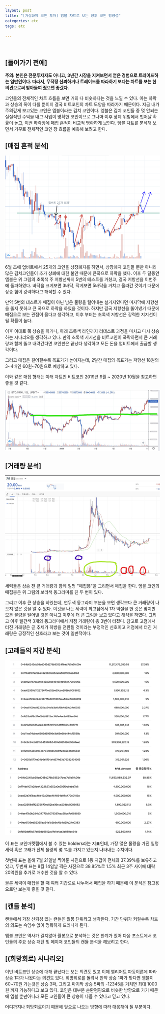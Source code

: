 ```yaml
---
layout: post
title: "[가상화폐 코인 투자] 엠블 차트로 보는 향후 코인 방향성"
categories: etc
tags: etc

---
```


<br>

## [들어가기 전에]

__주의: 본인은 전문투자자도 아니고, 3년간 시장을 지켜보면서 얻은 경험으로 트레이드하는 일반인이다. 따라서, 무작정 신뢰하거나 트레이드를 따라하기 보다는 차트를 보는 한 의견으로써 받아들여 줬으면 좋겠다.__

코인들의 전체적인 차트 흐름을 보면 거의 다 비슷하다는 것을 느낄 수 있다. 이는 하락과 상승의 폭이 다를 뿐이지 결국 비트코인의 차트 모양을 따라가기 때문이다. 지금 내가 주의깊게 보고있는 코인은 엠블이라는 김치 코인이다. 엠블은 김치 코인들 중 몇 안되는 실질적인 수익을 내고 사업이 명확한 코인이므로 그나마 이후 상폐 위험에서 벗어날 확률이 높고, 이번 하락장에 매집 흔적이 비교적 명확하게 보인다. 엠블 차트를 분석해 보면서 거꾸로 전체적인 코인 장 흐름을 예측해 보려고 한다.


## [매집 흔적 분석]
![mvl1](/assets/img/etc/mvl1.png)

6월 초에 업비트에서 25개의 코인을 상장폐지를 하면서, 상장폐지 코인들 뿐만 아니라 많은 김치코인들이 추가 상폐에 대한 불안 때문에 큰폭으로 하락을 했다. 이후 두 달동안 엠블은 위 그림의 초록색 주 저항선까지 5번의 테스트를 거쳤고, 결국 저항선을 이번주에 돌파하였다. 바닥을 크게보면 3바닥, 작게보면 5바닥을 거치고 올라간 것이기 때문에 상승 힘이 강력하다고 해석할 수 있다.

만약 5번의 테스트가 매집이 아닌 남은 물량을 털어내는 설거지였다면 마지막에 저항선을 뚫지 못하고 큰 폭으로 하락을 하였을 것이다. 하지만 결국 저항선을 뚫어냈기 때문에 매집으로 보는 관점이 옳다고 생각하고, 이후 부터는 초록색 저항선은 강력한 지지선이 될 확률이 높다.

이후 이대로 쭉 상승을 하거나, 아래 초록색 라인까지 리테스트 과정을 마치고 다시 상승하는 시나리오를 생각하고 있다. 만약 초록색 지지선을 비트코인이 폭락하면서 큰 거래량과 함께 뚫고 내려간다면 코인판은 끝났다 생각하고 모든 돈을 업비트에서 출금할 생각이다.

그리고 매집은 길어질수록 목표가가 높아지는데, 2달간 매집의 목표가는 저항선 18원의 3~4배인 60원~70원으로 예상하고 있다.

이와 같은 매집 형태는 아래 차트인 비트코인 2019년 9월 ~ 2020년 10월을 참고하면 좋을 것 같다. 

![mvl5](/assets/img/etc/mvl5.jpg)


## [거래량 분석]
![mvl2](/assets/img/etc/mvl2.jpg)

세력들은 상승 전 큰 거래량과 함께 일명 "매집봉"을 그리면서 매집을 한다. 엠블 코인의 매집봉은 위 그림의 보라색 동그라미를 친 두 번이 있다.

그리고 이후 큰 상승을 하였는데, 연두색 동그라미 부분을 보면 생각보다 큰 거래량이 나오지 않은 것을 알 수 있다. 이것을 나는 세력이 최고점에서 1차 익절을 한 것은 맞지만 모든 물량을 털어낸 것은 아니고 이후에 더 큰 그림을 보고 있다고 해석을 하였다. 그리고 이후 빨간색 3개의 동그라미에서 저점 거래량이 총 3번이 터졌다. 참고로 고점에서 터진 거래량은 곧 추세가 하방을 전환될 것이라는 부정적인 신호이고 저점에서 터진 거래량은 긍정적인 신호라고 보는 것이 일반적이다.

## [고래들의 지갑 분석]
![mvl3](/assets/img/etc/mvl3.jpg)
![mvl4](/assets/img/etc/mvl4.jpg)

이 표는 코인마켓캡에서 볼 수 있는 holders라는 지표인데, 가장 많은 물량을 가진 일명 세력 혹은 고래가 전체 물량의 몇 %를 가지고 있는지 나타내는 수치이다.

첫번째 표는 올해 7월 21일날 찍어둔 사진으로 1등 지갑이 전체의 37.39%를 보유하고 있고, 두번째 표는 8월 14일날 찍은 사진으로 38.85%로 1.5% 최근 3주 사이에 대략 20억원을 추가로 매수한 것을 알 수 있다.

물론 세력이 매집을 할 때 여러 지갑으로 나누어서 매집을 하기 때문에 이 분석은 참고용으로만 보는게 좋을 것 같다.

## [캔들 분석]

캔들에서 가장 신뢰성 있는 캔들은 월봉 단위라고 생각한다. 기간 단위가 커질수록 차트의 의도는 속임수 없이 명확하게 드러나게 된다.

엠블 코인은 역사가 길지않아 월봉으로 분석하는 것은 한계가 있어 다음 포스트에서 코인들의 주요 상승 패턴 및 메이저 코인들의 캔들 분석을 해보려고 한다.

## [(희망회로) 시나리오]

이번 비트코인 상승에 대해 끝났다는 보는 의견도 있고 이제 엘리어트 파동이론에 따라 상승 1파가 나왔다는 의견도 있다. 희망회로를 돌려서 만약 상승 1파가 맞다면 엠블이 60~70원 가는것은 상승 3파, 그리고 마지막 상승 5파의 -12345를 거치면 최대 1000원 까지 가능하다고 보고 있다. 코인은 대부분 순환펌핑으로 비슷한 방향으로 가기 때문에 엠블 뿐만아니라 모든 코인들이 큰 상승이 나올 수 있다고 믿고 있다.

어디까지나 희망회로이기 때문에 앞으로 나오는 방향에 따라 대응해야 될 부분이다.

